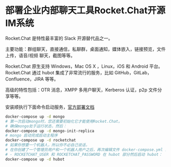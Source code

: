 部署企业内部聊天工具Rocket.Chat开源IM系统
===

Rocket.Chat 是特性最丰富的 Slack 开源替代品之一。

主要功能：群组聊天，直接通信，私聊群，桌面通知，媒体嵌入，链接预览，文件上传，语音/视频 聊天，截图等等。

Rocket.Chat 原生支持 Windows，Mac OS X ，Linux，iOS 和 Android 平台。Rocket.Chat 通过 hubot 集成了非常流行的服务，比如 GitHub，GitLab，Confluence，JIRA 等等。

高级的特性包括：OTR 消息，XMPP 多用户聊天，Kerberos 认证，p2p 文件分享等等。

安装顺执行下面命令启动服务，[官方部署文档](https://rocket.chat/docs/installation/docker-containers/docker-compose/)

```bash
docker-compose up -d mongo
# 第一次启动mongo时，您还需要初始化它才能使用Rocket.Chat。
# 确保mongo处于运行状态，然后：
docker-compose up -d mongo-init-replica
# mongo 启动完成启动主程序
docker-compose up -d rocketchat
# 如果你想要一个机器人，所以你不必自己说话，
# 在你创建了一个管理员用户和一个机器人用户之后，再次编辑文件 docker-compose.yml 来改变变量：
# - ROCKETCHAT_USER 和 ROCKETCHAT_PASSWORD 在 hubot 部分然后启动 hubot：
docker-compose up -d hubot
```